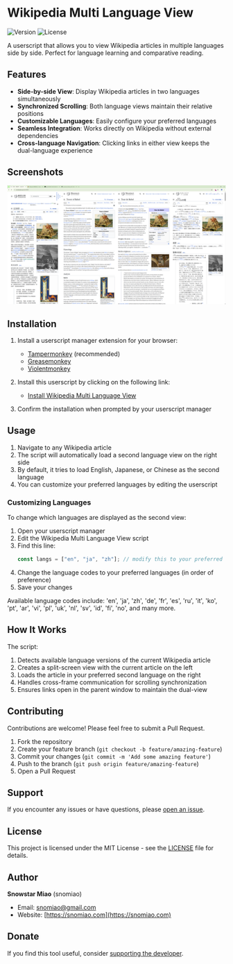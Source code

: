 # Wikipedia Multi Language View

![Version](https://img.shields.io/badge/version-0.0.6-blue)
![License](https://img.shields.io/badge/license-MIT-green)

A userscript that allows you to view Wikipedia articles in multiple languages side by side. Perfect for language learning and comparative reading.

## Features

- **Side-by-side View**: Display Wikipedia articles in two languages simultaneously
- **Synchronized Scrolling**: Both language views maintain their relative positions
- **Customizable Languages**: Easily configure your preferred languages
- **Seamless Integration**: Works directly on Wikipedia without external dependencies
- **Cross-language Navigation**: Clicking links in either view keeps the dual-language experience

## Screenshots

![Tower of Babel](docs/Tower_of_Babel.png)

## Installation

1. Install a userscript manager extension for your browser:
   - [Tampermonkey](https://www.tampermonkey.net/) (recommended)
   - [Greasemonkey](https://www.greasespot.net/)
   - [Violentmonkey](https://violentmonkey.github.io/)

2. Install this userscript by clicking on the following link:
   - [Install Wikipedia Multi Language View](https://github.com/snomiao/multilang-wiki/raw/main/multilang-wiki.user.js)

3. Confirm the installation when prompted by your userscript manager

## Usage

1. Navigate to any Wikipedia article
2. The script will automatically load a second language view on the right side
3. By default, it tries to load English, Japanese, or Chinese as the second language
4. You can customize your preferred languages by editing the userscript

### Customizing Languages

To change which languages are displayed as the second view:

1. Open your userscript manager
2. Edit the Wikipedia Multi Language View script
3. Find this line:
   ```javascript
   const langs = ["en", "ja", "zh"]; // modify this to your preferred languages
   ```
4. Change the language codes to your preferred languages (in order of preference)
5. Save your changes

Available language codes include: 'en', 'ja', 'zh', 'de', 'fr', 'es', 'ru', 'it', 'ko', 'pt', 'ar', 'vi', 'pl', 'uk', 'nl', 'sv', 'id', 'fi', 'no', and many more.

## How It Works

The script:

1. Detects available language versions of the current Wikipedia article
2. Creates a split-screen view with the current article on the left
3. Loads the article in your preferred second language on the right
4. Handles cross-frame communication for scrolling synchronization
5. Ensures links open in the parent window to maintain the dual-view

## Contributing

Contributions are welcome! Please feel free to submit a Pull Request.

1. Fork the repository
2. Create your feature branch (`git checkout -b feature/amazing-feature`)
3. Commit your changes (`git commit -m 'Add some amazing feature'`)
4. Push to the branch (`git push origin feature/amazing-feature`)
5. Open a Pull Request

## Support

If you encounter any issues or have questions, please [open an issue](https://github.com/snomiao/multilang-wiki/issues).

## License

This project is licensed under the MIT License - see the [LICENSE](LICENSE) file for details.

## Author

**Snowstar Miao** (snomiao)

- Email: [snomiao@gmail.com](mailto:snomiao@gmail.com)
- Website: [https://snomiao.com](https://snomiao.com)

## Donate

If you find this tool useful, consider [supporting the developer](https://snomiao.com/donate).

